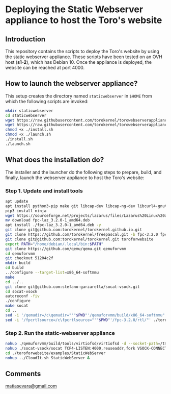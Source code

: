 # Deploying the Static Webserver appliance to host the Toro's website
## Introduction
This repository contains the scripts to deploy the Toro's website by using the static webserver appliance. These scripts have been tested on an OVH host (**s1-2**), which has Debian 10. Once the appliance is deployed, the website can be reached at port 4000.

## How to launch the webserver appliance?
This setup creates the directory named `staticwebserver` in `$HOME` from which the following scripts are invoked:
```bash
mkdir staticwebserver
cd staticwebserver
wget https://raw.githubusercontent.com/torokernel/torowebserverappliance/main/scripts/install.sh
wget https://raw.githubusercontent.com/torokernel/torowebserverappliance/main/scripts/launch.sh
chmod +x ./install.sh
chmod +x ./launch.sh
./install.sh
./launch.sh
```

## What does the installation do?
The installer and the launcher do the following steps to prepare, build, and finally, launch the webserver appliance to host the Toro's website:

### Step 1. Update and install tools
```bash
apt update
apt install python3-pip make git libcap-dev libcap-ng-dev libcurl4-gnutls-dev libgtk-3-dev libglib2.0-dev libpixman-1-dev libseccomp-dev autoconf -y
pip3 install ninja
wget https://sourceforge.net/projects/lazarus/files/Lazarus%20Linux%20amd64%20DEB/Lazarus%202.0.10/fpc-laz_3.2.0-1_amd64.deb/download
mv download fpc-laz_3.2.0-1_amd64.deb
apt install ./fpc-laz_3.2.0-1_amd64.deb -y
git clone git@github.com:torokernel/torokernel.github.io.git 
git clone https://github.com/torokernel/freepascal.git -b fpc-3.2.0 fpc-3.2.0
git clone git@github.com:torokernel/torokernel.git toroforwebsite
export PATH="/home/debian/.local/bin:$PATH"
git clone https://github.com/qemu/qemu.git qemuforvmm
cd qemuforvmm
git checkout 51204c2f
mkdir build 
cd build
../configure --target-list=x86_64-softmmu
make
cd ../..
git clone git@github.com:stefano-garzarella/socat-vsock.git
cd socat-vsock
autoreconf -fiv
./configure
make socat
cd ..
sed -i '/qemudir=/c\qemudir="'"$PWD"'/qemuforvmm/build/x86_64-softmmu"' ./toroforwebsite/examples/CloudIt.sh
sed -i '/fpcrtlsource=/c\fpcrtlsource="'"$PWD"'/fpc-3.2.0/rtl/"' ./toroforwebsite/examples/CloudIt.sh
```

### Step 2. Run the static-webserver appliance
```bash
nohup ./qemuforvmm/build/tools/virtiofsd/virtiofsd -d --socket-path=/tmp/vhostqemu1 -o source="$PWD"/torokernel.github.io/ -o cache=always &
nohup ./socat-vsock/socat TCP4-LISTEN:4000,reuseaddr,fork VSOCK-CONNECT:5:80 &
cd ./toroforwebsite/examples/StaticWebServer
nohup ../CloudIt.sh StaticWebServer &
```
## Comments
matiasevara@gmail.com
